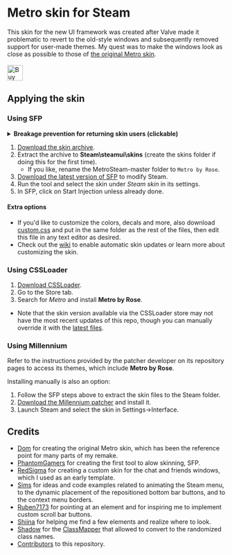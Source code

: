 # Metro skin for Steam

This skin for the new UI framework was created after Valve made it problematic to revert to the old-style windows and subsequently removed support for user-made themes.
My quest was to make the windows look as close as possible to those of [the original Metro skin](https://steamcommunity.com/groups/metroforsteam).
<br><br>
<a href='https://ko-fi.com/J3J3U4PJ' target='_blank'><img height='36' style='border:0px;height:36px;' src='https://storage.ko-fi.com/cdn/kofi5.png?v=3' border='0' alt='Buy Me a Coffee at ko-fi.com' /></a>

## Applying the skin
### Using SFP
<details>
<summary><strong>Breakage prevention for returning skin users (clickable)</strong></summary>
1. Close Steam.<br>
2. Navigate to its folder, back up and remove the clientui, skins, and steamui\css folders.
<hr>
</details>

1. [Download the skin archive](/../../archive/refs/heads/master.zip).
1. Extract the archive to **Steam\steamui\skins** (create the skins folder if doing this for the first time).
   - If you like, rename the MetroSteam-master folder to `Metro by Rose`.
1. [Download the latest version of SFP](https://github.com/PhantomGamers/SFP/releases) to modify Steam.
1. Run the tool and select the skin under *Steam skin* in its settings.
1. In SFP, click on Start Injection unless already done.

#### Extra options
- If you'd like to customize the colors, decals and more, also download [custom.css](https://raw.githubusercontent.com/RoseTheFlower/newsteamchat/master/custom.css) and put in the same folder as the rest of the files, then edit this file in any text editor as desired.
- Check out the [wiki](../../wiki) to enable automatic skin updates or learn more about customizing the skin.

### Using CSSLoader
1. [Download CSSLoader](https://deckthemes.com/download/windows).
1. Go to the Store tab.
1. Search for *Metro* and install **Metro by Rose**.
* Note that the skin version available via the CSSLoader store may not have the most recent updates of this repo, though you can manually override it with the [latest files](/../../archive/refs/heads/master.zip).

### Using Millennium
Refer to the instructions provided by the patcher developer on its repository pages to access its themes, which include **Metro by Rose**.

Installing manually is also an option:
1. Follow the SFP steps above to extract the skin files to the Steam folder.
1. [Download the Millennium patcher](https://github.com/ShadowMonster99/millennium-steam-patcher/releases) and install it.
1. Launch Steam and select the skin in Settings->Interface.

## Credits
* [Dom](https://github.com/minischetti) for creating the original Metro skin, which has been the reference point for many parts of my remake.
* [PhantomGamers](https://github.com/PhantomGamers) for creating the first tool to alow skinning, SFP.
* [RedSigma](https://github.com/redsigma) for creating a custom skin for the chat and friends windows, which I used as an early template.
* [Sims](https://github.com/suchmememanyskill) for ideas and code examples related to animating the Steam menu, to the dynamic placement of the repositioned bottom bar buttons, and to the context menu borders.
* [Ruben7173](https://github.com/Ruben7173/) for pointing at an element and for inspiring me to implement custom scroll bar buttons.
* [Shiina](https://github.com/AikoMidori) for helping me find a few elements and realize where to look.
* [Shadow](https://github.com/ShadowMonster99) for the [ClassMapper](https://github.com/SteamClientHomebrew/ClassMapper) that allowed to convert to the randomized class names.
* [Contributors](../../graphs/contributors) to this repository.
